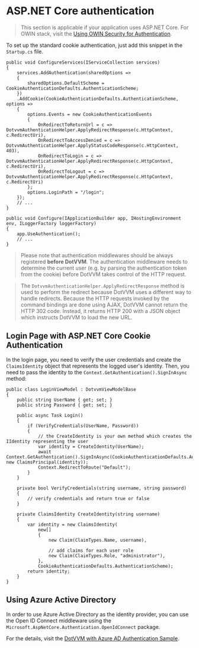 # ASP.NET Core authentication

> This section is applicable if your application uses ASP.NET Core. 
> For OWIN stack, visit the [Using OWIN Security for Authentication](/docs/tutorials/advanced-owin-security/{branch}).

To set up the standard cookie authentication, just add this snippet in the `Startup.cs` file.

```CSHARP
public void ConfigureServices(IServiceCollection services)
{
    services.AddAuthentication(sharedOptions =>
    {
        sharedOptions.DefaultScheme = CookieAuthenticationDefaults.AuthenticationScheme;
    })
    .AddCookie(CookieAuthenticationDefaults.AuthenticationScheme, options => 
    {
        options.Events = new CookieAuthenticationEvents
        {
            OnRedirectToReturnUrl = c => DotvvmAuthenticationHelper.ApplyRedirectResponse(c.HttpContext, c.RedirectUri),
            OnRedirectToAccessDenied = c => DotvvmAuthenticationHelper.ApplyStatusCodeResponse(c.HttpContext, 403),
            OnRedirectToLogin = c => DotvvmAuthenticationHelper.ApplyRedirectResponse(c.HttpContext, c.RedirectUri),
            OnRedirectToLogout = c => DotvvmAuthenticationHelper.ApplyRedirectResponse(c.HttpContext, c.RedirectUri)
        };
        options.LoginPath = "/login";
    });
	// ...
}

public void Configure(IApplicationBuilder app, IHostingEnvironment env, ILoggerFactory loggerFactory)
{
    app.UseAuthentication();
    // ...
}
```

> Please note that authentication middlewares should be always registered **before DotVVM**. The authentication middleware needs to determine the current user (e.g. by parsing the authentication token from the cookie) before DotVVM takes control of the HTTP request. 

> The `DotvvmAuthenticationHelper.ApplyRedirectResponse` method is used to perform the redirect because DotVVM uses a different way to handle redirects. Because the HTTP requests invoked by the command bindings are done using AJAX, DotVVM cannot return the HTTP 302 code. Instead, it returns HTTP 200 with a JSON object which instructs DotVVM to load the new URL.

## Login Page with ASP.NET Core Cookie Authentication

In the login page, you need to verify the user credentials and create the `ClaimsIdentity` object that represents the logged user's identity. Then, you need to pass the identity to the `Context.GetAuthentication().SignInAsync` method:

```CSHARP
public class LoginViewModel : DotvvmViewModelBase
{
    public string UserName { get; set; }
    public string Password { get; set; }        

    public async Task Login()
    {
        if (VerifyCredentials(UserName, Password)) 
        {
            // the CreateIdentity is your own method which creates the IIdentity representing the user
            var identity = CreateIdentity(UserName);
            await Context.GetAuthentication().SignInAsync(CookieAuthenticationDefaults.AuthenticationScheme, new ClaimsPrincipal(identity));
            Context.RedirectToRoute("Default");        
        }
    }

    private bool VerifyCredentials(string username, string password) 
    {
        // verify credentials and return true or false
    }

    private ClaimsIdentity CreateIdentity(string username) 
    {
        var identity = new ClaimsIdentity(
            new[]
            {
                new Claim(ClaimTypes.Name, username),

                // add claims for each user role
                new Claim(ClaimTypes.Role, "administrator"),
            },
            CookieAuthenticationDefaults.AuthenticationScheme);
        return identity;
    }
}
```

## Using Azure Active Directory

In order to use Azure Active Directory as the identity provider, you can use the Open ID Connect middleware using the `Microsoft.AspNetCore.Authentication.OpenIdConnect` package.

For the details, visit the [DotVVM with Azure AD Authentication Sample](https://github.com/riganti/dotvvm-samples-azuread-auth).
